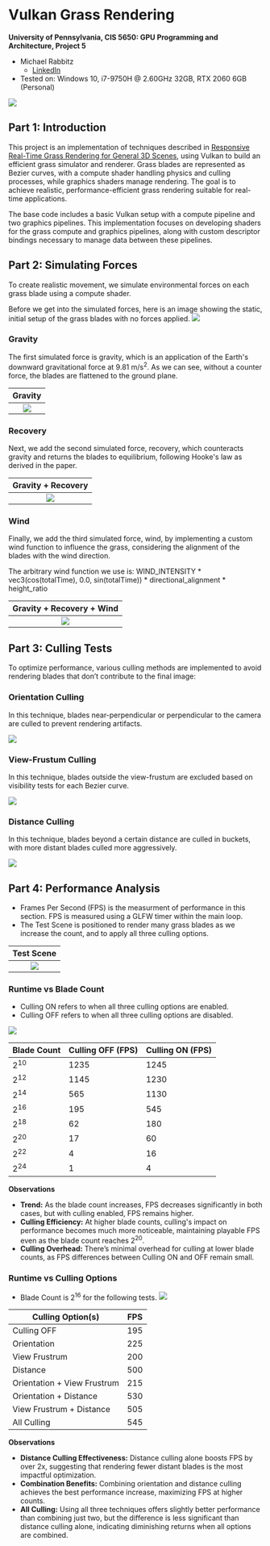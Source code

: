 Vulkan Grass Rendering
==================================

**University of Pennsylvania, CIS 5650: GPU Programming and Architecture, Project 5**

* Michael Rabbitz
  * [LinkedIn](https://www.linkedin.com/in/mike-rabbitz)
* Tested on: Windows 10, i7-9750H @ 2.60GHz 32GB, RTX 2060 6GB (Personal)

![](img/grass.gif)

## Part 1: Introduction

This project is an implementation of techniques described in [Responsive Real-Time Grass Rendering for General 3D Scenes](https://www.cg.tuwien.ac.at/research/publications/2017/JAHRMANN-2017-RRTG/JAHRMANN-2017-RRTG-draft.pdf), using Vulkan to build an efficient grass simulator and renderer. Grass blades are represented as Bezier curves, with a compute shader handling physics and culling processes, while graphics shaders manage rendering. The goal is to achieve realistic, performance-efficient grass rendering suitable for real-time applications.

The base code includes a basic Vulkan setup with a compute pipeline and two graphics pipelines. This implementation focuses on developing shaders for the grass compute and graphics pipelines, along with custom descriptor bindings necessary to manage data between these pipelines.

## Part 2: Simulating Forces
To create realistic movement, we simulate environmental forces on each grass blade using a compute shader.

Before we get into the simulated forces, here is an image showing the static, initial setup of the grass blades with no forces applied.
![](img/no_forces.PNG)

### Gravity
The first simulated force is gravity, which is an application of the Earth's downward gravitational force at 9.81 m/s<sup>2</sup>. As we can see, without a counter force, the blades are flattened to the ground plane.

|Gravity|
|:--:|
|![](img/gravity.PNG) <tr></tr>|

### Recovery
Next, we add the second simulated force, recovery, which counteracts gravity and returns the blades to equilibrium, following Hooke's law as derived in the paper.

|Gravity + Recovery|
|:--:|
|![](img/gravity_recovery.PNG) <tr></tr>|

### Wind
Finally, we add the third simulated force, wind, by implementing a custom wind function to influence the grass, considering the alignment of the blades with the wind direction.

The arbitrary wind function we use is: WIND_INTENSITY * vec3(cos(totalTime), 0.0, sin(totalTime)) * directional_alignment * height_ratio

|Gravity + Recovery + Wind|
|:--:|
|![](img/grass.gif) <tr></tr>|

## Part 3: Culling Tests
To optimize performance, various culling methods are implemented to avoid rendering blades that don’t contribute to the final image:

### Orientation Culling
In this technique, blades near-perpendicular or perpendicular to the camera are culled to prevent rendering artifacts.

![](img/orientation_culling.gif)

### View-Frustum Culling
In this technique, blades outside the view-frustum are excluded based on visibility tests for each Bezier curve.

![](img/frustrum_culling.gif)

### Distance Culling
In this technique, blades beyond a certain distance are culled in buckets, with more distant blades culled more aggressively.

![](img/distance_culling.gif)

## Part 4: Performance Analysis
- Frames Per Second (FPS) is the measurment of performance in this section. FPS is measured using a GLFW timer within the main loop.
- The Test Scene is positioned to render many grass blades as we increase the count, and to apply all three culling options.

|Test Scene|
|:--:|
|![](img/test_scene.PNG) <tr></tr>|

### Runtime vs Blade Count
- Culling ON refers to when all three culling options are enabled.
- Culling OFF refers to when all three culling options are disabled.

![](img/runtime_blade_count.png)

|  Blade Count  | Culling OFF (FPS) | Culling ON (FPS)  |
| ------------- | ----------------- | ----------------- |
|2<sup>10</sup> |1235               |1245               |
|2<sup>12</sup> |1145               |1230               |
|2<sup>14</sup> |565                |1130               |
|2<sup>16</sup> |195                |545                |
|2<sup>18</sup> |62                 |180                |
|2<sup>20</sup> |17                 |60                 |
|2<sup>22</sup> |4                  |16                 |
|2<sup>24</sup> |1                  |4                  |

**Observations**
- **Trend:** As the blade count increases, FPS decreases significantly in both cases, but with culling enabled, FPS remains higher.
- **Culling Efficiency:** At higher blade counts, culling's impact on performance becomes much more noticeable, maintaining playable FPS even as the blade count reaches 2<sup>20</sup>.
- **Culling Overhead:** There’s minimal overhead for culling at lower blade counts, as FPS differences between Culling ON and OFF remain small.

### Runtime vs Culling Options
- Blade Count is 2<sup>16</sup> for the following tests.
![](img/runtime_culling.png)

|      Culling Option(s)     | FPS |
| -------------------------- | --- |
|Culling OFF                 |195  |
|Orientation                 |225  |
|View Frustrum               |200  |
|Distance                    |500  |
|Orientation + View Frustrum |215  |
|Orientation + Distance      |530  |
|View Frustrum + Distance    |505  |
|All Culling                 |545  |

**Observations**
- **Distance Culling Effectiveness:** Distance culling alone boosts FPS by over 2x, suggesting that rendering fewer distant blades is the most impactful optimization.
- **Combination Benefits:** Combining orientation and distance culling achieves the best performance increase, maximizing FPS at higher counts.
- **All Culling:** Using all three techniques offers slightly better performance than combining just two, but the difference is less significant than distance culling alone, indicating diminishing returns when all options are combined.
